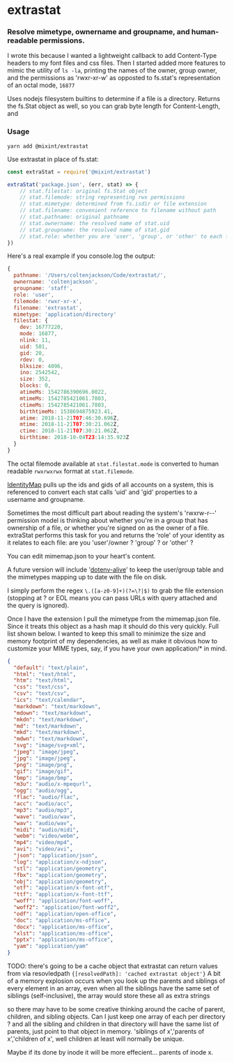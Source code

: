 # extrastat
### Resolve mimetype, ownername and groupname, and human-readable permissions.

I wrote this because I wanted a lightweight callback to add Content-Type headers to my font files and css files. Then I started added more features to mimic the utility of `ls -la`, printing the names of the owner, group owner, and the permissions as 'rwxr-xr-w' as opposted to fs.stat's representation of an octal mode, `16877`

Uses nodejs filesystem builtins to determine if a file is a directory. Returns the fs.Stat object as well, so you can grab byte length for Content-Length, and 

### Usage
`yarn add @mixint/extrastat`

Use extrastat in place of fs.stat:

```js
const extraStat = require('@mixint/extrastat')

extraStat('package.json', (err, stat) => {
    // stat.filestat: original fs.Stat object
    // stat.filemode: string representing rwx permissions
    // stat.mimetype: determined from fs.isdir or file extension
    // stat.filename: convenient reference to filename without path
    // stat.pathname: original pathname
    // stat.ownername: the resolved name of stat.uid
    // stat.groupname: the resolved name of stat.gid
    // stat.role: whether you are 'user', 'group', or 'other' to each file
})
```

Here's a real example if you console.log the output:
```js
{
  pathname: '/Users/coltenjackson/Code/extrastat/',
  ownername: 'coltenjackson',
  groupname: 'staff',
  role: 'user',
  filemode: 'rwxr-xr-x',
  filename: 'extrastat',
  mimetype: 'application/directory'
  filestat: {
    dev: 16777220,
    mode: 16877,
    nlink: 11,
    uid: 501,
    gid: 20,
    rdev: 0,
    blksize: 4096,
    ino: 2542542,
    size: 352,
    blocks: 0,
    atimeMs: 1542786390696.0022,
    mtimeMs: 1542785421061.7803,
    ctimeMs: 1542785421061.7803,
    birthtimeMs: 1538694875923.41,
    atime: 2018-11-21T07:46:30.696Z,
    mtime: 2018-11-21T07:30:21.062Z,
    ctime: 2018-11-21T07:30:21.062Z,
    birthtime: 2018-10-04T23:14:35.923Z
  }
}

```

The octal filemode available at `stat.filestat.mode` is converted to human readable `rwxrwxrwx` format at `stat.filemode`.

[IdentityMap](https://github.com/jazzyjackson/identifymap) pulls up the ids and gids of all accounts on a system, this is referenced to convert each stat calls 'uid' and 'gid' properties to a username and groupname.

Sometimes the most difficult part about reading the system's 'rwxrw-r--' permission model is thinking about whether you're in a group that has ownership of a file, or whether you're signed on as the owner of a file. extraStat performs this task for you and returns the 'role' of your identity as it relates to each file: are you 'user'/owner ? 'group' ? or 'other' ?

You can edit mimemap.json to your heart's content.

A future version will include '[dotenv-alive](https://github.com/jazzyjackson/dotenv-alive)' to keep the user/group table and the mimetypes mapping up to date with the file on disk.

I simply perform the regex `\.([a-z0-9]+)(?=\?|$)` to grab the file extension (stopping at ? or EOL means you can pass URLs with query attached and the query is ignored).

Once I have the extension I pull the mimetype from the mimemap.json file. Since it treats this object as a hash map it should do this very quickly. Full list shown below. I wanted to keep this small to minimize the size and memory footprint of my dependencies, as well as make it obvious how to customize your MIME types, say, if you have your own application/* in mind.

```json
{
  "default": "text/plain",
  "html": "text/html",
  "htm": "text/html",
  "css": "text/css",
  "csv": "text/csv",
  "ics": "text/calendar",
  "markdown": "text/markdown",
  "mdown": "text/markdown",
  "mkdn": "text/markdown",
  "md": "text/markdown",
  "mkd": "text/markdown",
  "mdwn": "text/markdown",
  "svg": "image/svg+xml",
  "jpeg": "image/jpeg",
  "jpg": "image/jpeg",
  "png": "image/png",
  "gif": "image/gif",
  "bmp": "image/bmp",
  "m3u": "audio/x-mpequrl",
  "ogg": "audio/ogg",
  "flac": "audio/flac",
  "acc": "audio/acc",
  "mp3": "audio/mp3",
  "wave": "audio/wav",
  "wav": "audio/wav",
  "midi": "audio/midi",
  "webm": "video/webm",
  "mp4": "video/mp4",
  "avi": "video/avi",
  "json": "application/json",
  "log": "application/x-ndjson",
  "stl": "application/geometry",
  "fbx": "application/geometry",
  "obj": "application/geometry",
  "otf": "application/x-font-otf",
  "ttf": "application/x-font-ttf",
  "woff": "application/font-woff",
  "woff2": "application/font-woff2",
  "odf": "application/open-office",
  "doc": "application/ms-office",
  "docx": "application/ms-office",
  "xlst": "application/ms-office",
  "pptx": "application/ms-office",
  "yam": "application/yam"
}
```

TODO:
  there's going to be a cache object that extrastat can return values from via resovledpath
  `{[resolvedPath]: 'cached extrastat object'}`
  A bit of a memory explosion occurs when you look up the parents and siblings of every element in an array, even when all the siblings have the same set of siblings (self-inclusive), the array would store these all as extra strings

  so there may have to be some creative thinking around the cache of parent, children, and sibling objects. Can I just keep one array of each per directory ? and all the sibling and children in that directory will have the same list of parents, just point to that object in memory. 'siblings of x','parents of x','children of x', well children at least will normally be unique.

  Maybe if its done by inode it will be more effecient... parents of inode x. 
